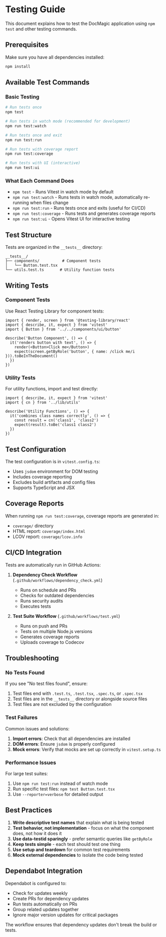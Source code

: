 # Testing Guide

This document explains how to test the DocMagic application using `npm test` and other testing commands.

## Prerequisites

Make sure you have all dependencies installed:

```bash
npm install
```

## Available Test Commands

### Basic Testing

```bash
# Run tests once
npm test

# Run tests in watch mode (recommended for development)
npm run test:watch

# Run tests once and exit
npm run test:run

# Run tests with coverage report
npm run test:coverage

# Run tests with UI (interactive)
npm run test:ui
```

### What Each Command Does

- `npm test` - Runs Vitest in watch mode by default
- `npm run test:watch` - Runs tests in watch mode, automatically re-running when files change
- `npm run test:run` - Runs tests once and exits (useful for CI/CD)
- `npm run test:coverage` - Runs tests and generates coverage reports
- `npm run test:ui` - Opens Vitest UI for interactive testing

## Test Structure

Tests are organized in the `__tests__` directory:

```
__tests__/
├── components/          # Component tests
│   └── Button.test.tsx
└── utils.test.ts       # Utility function tests
```

## Writing Tests

### Component Tests

Use React Testing Library for component tests:

```tsx
import { render, screen } from '@testing-library/react'
import { describe, it, expect } from 'vitest'
import { Button } from '../../components/ui/button'

describe('Button Component', () => {
  it('renders button with text', () => {
    render(<Button>Click me</Button>)
    expect(screen.getByRole('button', { name: /click me/i })).toBeInTheDocument()
  })
})
```

### Utility Tests

For utility functions, import and test directly:

```tsx
import { describe, it, expect } from 'vitest'
import { cn } from '../lib/utils'

describe('Utility Functions', () => {
  it('combines class names correctly', () => {
    const result = cn('class1', 'class2')
    expect(result).toBe('class1 class2')
  })
})
```

## Test Configuration

The test configuration is in `vitest.config.ts`:

- Uses `jsdom` environment for DOM testing
- Includes coverage reporting
- Excludes build artifacts and config files
- Supports TypeScript and JSX

## Coverage Reports

When running `npm run test:coverage`, coverage reports are generated in:

- `coverage/` directory
- HTML report: `coverage/index.html`
- LCOV report: `coverage/lcov.info`

## CI/CD Integration

Tests are automatically run in GitHub Actions:

1. **Dependency Check Workflow** (`.github/workflows/dependency_check.yml`)
   - Runs on schedule and PRs
   - Checks for outdated dependencies
   - Runs security audits
   - Executes tests

2. **Test Suite Workflow** (`.github/workflows/test.yml`)
   - Runs on push and PRs
   - Tests on multiple Node.js versions
   - Generates coverage reports
   - Uploads coverage to Codecov

## Troubleshooting

### No Tests Found

If you see "No test files found", ensure:

1. Test files end with `.test.ts`, `.test.tsx`, `.spec.ts`, or `.spec.tsx`
2. Test files are in the `__tests__` directory or alongside source files
3. Test files are not excluded by the configuration

### Test Failures

Common issues and solutions:

1. **Import errors**: Check that all dependencies are installed
2. **DOM errors**: Ensure `jsdom` is properly configured
3. **Mock errors**: Verify that mocks are set up correctly in `vitest.setup.ts`

### Performance Issues

For large test suites:

1. Use `npm run test:run` instead of watch mode
2. Run specific test files: `npm test Button.test.tsx`
3. Use `--reporter=verbose` for detailed output

## Best Practices

1. **Write descriptive test names** that explain what is being tested
2. **Test behavior, not implementation** - focus on what the component does, not how it does it
3. **Use data-testid sparingly** - prefer semantic queries like `getByRole`
4. **Keep tests simple** - each test should test one thing
5. **Use setup and teardown** for common test requirements
6. **Mock external dependencies** to isolate the code being tested

## Dependabot Integration

Dependabot is configured to:

- Check for updates weekly
- Create PRs for dependency updates
- Run tests automatically on PRs
- Group related updates together
- Ignore major version updates for critical packages

The workflow ensures that dependency updates don't break the build or tests. 